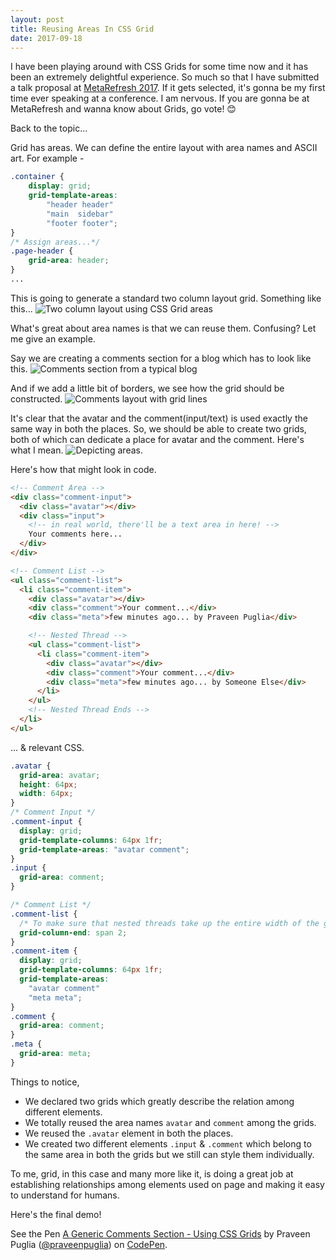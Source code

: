 ```yaml
---
layout: post
title: Reusing Areas In CSS Grid
date: 2017-09-18
---
```


I have been playing around with CSS Grids for some time now and it has been an extremely delightful experience. So much so that I have submitted a talk proposal at [MetaRefresh 2017](https://metarefresh.talkfunnel.com/2017/2-grid-is-fun). If it gets selected, it's gonna be my first time ever speaking at a conference. I am nervous. If you are gonna be at MetaRefresh and wanna know about Grids, go vote! 😊

Back to the topic...

Grid has areas. We can define the entire layout with area names and ASCII art. For example -

```css
.container {
    display: grid;
    grid-template-areas:
        "header header"
        "main  sidebar"
        "footer footer";
}
/* Assign areas...*/
.page-header {
    grid-area: header;
}
...
```

This is going to generate a standard two column layout grid. Something like this...
![Two column layout using CSS Grid areas](/assets/images/2017/grid-reuse-1.avif)

What's great about area names is that we can reuse them. Confusing? Let me give an example.

Say we are creating a comments section for a blog which has to look like this.
![Comments section from a typical blog](/assets/images/2017/grid-reuse-2.avif)

And if we add a little bit of borders, we see how the grid should be constructed.
![Comments layout with grid lines](/assets/images/2017/grid-reuse-3.avif)

It's clear that the avatar and the comment(input/text) is used exactly the same way in both the places. So, we should be able to create two grids, both of which can dedicate a place for avatar and the comment.
Here's what I mean.
![Depicting areas.](/assets/images/2017/grid-reuse-4.avif)

Here's how that might look in code.

```html
<!-- Comment Area -->
<div class="comment-input">
  <div class="avatar"></div>
  <div class="input">
    <!-- in real world, there'll be a text area in here! -->
    Your comments here...
  </div>
</div>

<!-- Comment List -->
<ul class="comment-list">
  <li class="comment-item">
    <div class="avatar"></div>
    <div class="comment">Your comment...</div>
    <div class="meta">few minutes ago... by Praveen Puglia</div>

    <!-- Nested Thread -->
    <ul class="comment-list">
      <li class="comment-item">
        <div class="avatar"></div>
        <div class="comment">Your comment...</div>
        <div class="meta">few minutes ago... by Someone Else</div>
      </li>
    </ul>
    <!-- Nested Thread Ends -->
  </li>
</ul>
```

... & relevant CSS.

```css
.avatar {
  grid-area: avatar;
  height: 64px;
  width: 64px;
}
/* Comment Input */
.comment-input {
  display: grid;
  grid-template-columns: 64px 1fr;
  grid-template-areas: "avatar comment";
}
.input {
  grid-area: comment;
}

/* Comment List */
.comment-list {
  /* To make sure that nested threads take up the entire width of the grid. */
  grid-column-end: span 2;
}
.comment-item {
  display: grid;
  grid-template-columns: 64px 1fr;
  grid-template-areas:
    "avatar comment"
    "meta meta";
}
.comment {
  grid-area: comment;
}
.meta {
  grid-area: meta;
}
```

Things to notice,

- We declared two grids which greatly describe the relation among different elements.
- We totally reused the area names `avatar` and `comment` among the grids.
- We reused the `.avatar` element in both the places.
- We created two different elements `.input` & `.comment` which belong to the same area in both the grids but we still can style them individually.

To me, grid, in this case and many more like it, is doing a great job at establishing relationships among elements used on page and making it easy to understand for humans.

Here's the final demo!

<p data-height="324" data-theme-id="4977" data-slug-hash="PJPMOJ" data-default-tab="html,result" data-user="praveenpuglia" data-embed-version="2" data-pen-title="A Generic Comments Section - Using CSS Grids" class="codepen">See the Pen <a href="https://codepen.io/praveenpuglia/pen/PJPMOJ/">A Generic Comments Section - Using CSS Grids</a> by Praveen Puglia (<a href="https://codepen.io/praveenpuglia">@praveenpuglia</a>) on <a href="https://codepen.io">CodePen</a>.</p>
<script async src="https://production-assets.codepen.io/assets/embed/ei.js"></script>
